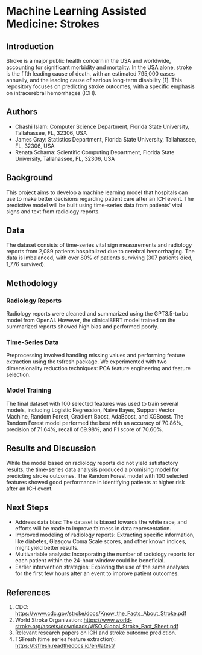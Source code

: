# Machine Learning Assisted Medicine: Strokes

## Introduction

Stroke is a major public health concern in the USA and worldwide, 
accounting for significant morbidity and mortality. In the USA alone, 
stroke is the fifth leading cause of death, with an estimated 795,000 
cases annually, and the leading cause of serious long-term disability [1]. 
This repository focuses on predicting stroke outcomes, with a specific 
emphasis on intracerebral hemorrhages (ICH).

## Authors

- Chashi Islam: Computer Science Department, Florida State University, 
Tallahassee, FL, 32306, USA
- James Gray: Statistics Department, Florida State University, 
Tallahassee, FL, 32306, USA
- Renata Schama: Scientific Computing Department, Florida State 
University, Tallahassee, FL, 32306, USA

## Background

This project aims to develop a machine learning model that hospitals can 
use to make better decisions regarding patient care after an ICH event. 
The predictive model will be built using time-series data from patients' 
vital signs and text from radiology reports.

## Data

The dataset consists of time-series vital sign measurements and radiology 
reports from 2,089 patients hospitalized due to cerebral hemorrhaging. The 
data is imbalanced, with over 80% of patients surviving (307 patients 
died, 1,776 survived).

## Methodology

### Radiology Reports

Radiology reports were cleaned and summarized using the GPT3.5-turbo model 
from OpenAI. However, the clinicalBERT model trained on the summarized 
reports showed high bias and performed poorly.

### Time-Series Data

Preprocessing involved handling missing values and performing feature 
extraction using the tsfresh package. We experimented with two 
dimensionality reduction techniques: PCA feature engineering and feature 
selection.

### Model Training

The final dataset with 100 selected features was used to train several 
models, including Logistic Regression, Naive Bayes, Support Vector 
Machine, Random Forest, Gradient Boost, AdaBoost, and XGBoost. The Random 
Forest model performed the best with an accuracy of 70.86%, precision of 
71.64%, recall of 69.98%, and F1 score of 70.60%.

## Results and Discussion

While the model based on radiology reports did not yield satisfactory 
results, the time-series data analysis produced a promising model for 
predicting stroke outcomes. The Random Forest model with 100 selected 
features showed good performance in identifying patients at higher risk 
after an ICH event.

## Next Steps

- Address data bias: The dataset is biased towards the white race, and 
efforts will be made to improve fairness in data representation.
- Improved modeling of radiology reports: Extracting specific information, 
like diabetes, Glasgow Coma Scale scores, and other known indices, might 
yield better results.
- Multivariable analysis: Incorporating the number of radiology reports 
for each patient within the 24-hour window could be beneficial.
- Earlier intervention strategies: Exploring the use of the same analyses 
for the first few hours after an event to improve patient outcomes.

## References

1. CDC: https://www.cdc.gov/stroke/docs/Know_the_Facts_About_Stroke.pdf
2. World Stroke Organization: 
https://www.world-stroke.org/assets/downloads/WSO_Global_Stroke_Fact_Sheet.pdf
3. Relevant research papers on ICH and stroke outcome prediction.
4. TSFresh (time series feature extraction): 
https://tsfresh.readthedocs.io/en/latest/

